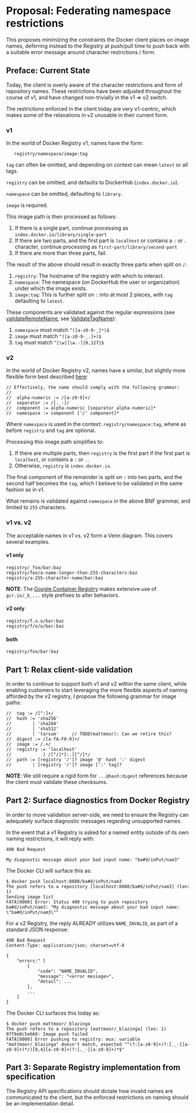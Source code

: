 # Proposal: Federating namespace restrictions

This proposes minimizing the constraints the Docker client places on image names, deferring instead to the Registry at push/pull time to push back with a suitable error message around character restrictions / form.


## Preface: Current State

Today, the client is overly aware of the character restrictions and form of repository names.  These restrictions have been adjusted throughout the course of v1, and have changed non-trivially in the v1 => v2 switch.

The restrictions enforced in the client today are very v1-centric, which makes some of the relaxations in v2 unusable in their current form.

### v1

In the world of Docker Registry v1, names have the form:
```
   registry/namespace/image:tag
```

`tag` can often be omitted, and depending on context can mean `latest` or all tags.

`registry` can be omitted, and defaults to DockerHub (`index.docker.io`).

`namespace` can be omitted, defaulting to `library`.

`image` is required.


This image path is then processed as follows:
   1. If there is a single part, continue processing as `index.docker.io/library/single-part`
   1. If there are two parts, and the first part is `localhost` or contains a `:` or `.` character, continue processing as `first-part/library/second-part`
   1. If there are more than three parts, fail.

The result of the above should result in exactly three parts when split on `/`:
   1. `registry`: The hostname of the registry with which to interact.
   1. `namespace`: The namespace (on DockerHub the user or organization) under which the image exists.
   1. `image:tag`: This is further split on `:` into at most 2 pieces, with `tag` defaulting to `latest`.

These components are validated against the regular expressions (see [validateRemoteName](https://sourcegraph.com/github.com/docker/docker@624de8a9cd5652d0d685596d490997f7f2e83536/.tree/registry/config.go#startline=205&endline=205), see [ValidateTagName](https://sourcegraph.com/github.com/docker/docker@624de8a9cd5652d0d685596d490997f7f2e83536/.tree/graph/tags.go#startline=354&endline=354)):
   1. `namespace` must match `^([a-z0-9-_]*)$`
   1. `image` must match `^([a-z0-9-_.]+)$`
   1. `tag` must match `^[\w][\w.-]{0,127}$`

### v2

In the world of Docker Registry v2, names have a similar, but slightly more flexible form best described [here](https://sourcegraph.com/github.com/docker/distribution@5556cd1ba11aea6803f3c51a16bb96813ba72800/.tree/registry/api/v2/names.go#selected=56):
```
// Effectively, the name should comply with the following grammar:
//
// 	alpha-numeric := /[a-z0-9]+/
//	separator := /[._-]/
//	component := alpha-numeric [separator alpha-numeric]*
//	namespace := component ['/' component]*
```
Where `namespace` is used in the context: `registry/namespace:tag`, where as before `registry` and `tag` are optional.

Processing this image path simplifies to:
   1. If there are multiple parts, then `registry` is the first part if the first part is `localhost`, or contains a `:` or `.`.
   1. Otherwise, `registry` is `index.docker.io`.

The final component of the remainder is split on `:` into two parts, and the second half becomes the `tag`, which I believe to be validated in the same fashion as in v1.

What remains is validated against `namespace` in the above BNF grammar, and limited to `255` characters.


### v1 vs. v2

The acceptable names in v1 vs. v2 form a Venn diagram.  This covers several examples.

#### v1 only
```
registry/_foo/bar:baz
registry/foo/a-name-longer-than-255-characters:baz
registry/a-255-character-name/bar:baz
```

**NOTE**: The [Google Container Registry](https://gcr.io) makes extensive use of `gcr.io/_b_...` style prefixes to alter behaviors.

#### v2 only
```
registry/f.o.o/bar:baz
registry/f/o/o/bar:baz
```

#### both
```
registry/foo/bar:baz
```

## Part 1: Relax client-side validation

In order to continue to support both v1 and v2 within the same client, while enabling customers to start leveraging the more flexible aspects of naming afforded by the v2 registry, I propose the following grammar for image paths:
```
//  tag := /[^:]+/
//  hash := 'sha256'
//        | 'sha284'
//        | 'sha512'
//        | 'tarsum'     // TODO(mattmoor): Can we retire this?
//  digest := /[a-fA-F0-9]+/
//  image := /.+/
//  registry := 'localhost'
//            | /[^/]*[:.][^/]*/
//  path := [registry '/']? image '@' hash ':' digest
//        | [registry '/']? image [':' tag]?
```

**NOTE**: We still require a rigid form for `...@hash:digest` references because the client must validate these checksums.

## Part 2: Surface diagnostics from Docker Registry

In order to move validation server-side, we need to ensure the Registry can adequately surface diagnostic messages regarding unsupported names.

In the event that a v1 Registry is asked for a named entity outside of its own naming restrictions, it will reply with:
```
400 Bad Request

My diagnostic message about your bad input name: "ba#d/inPut/nam3"
```

The Docker CLI will surface this as:
```
$ docker push localhost:8080/ba#d/inPut/nam3
The push refers to a repository [localhost:8080/ba#d/inPut/nam3] (len: 1)
Sending image list
FATA[0000] Error: Status 400 trying to push repository ba#d/inPut/nam3: "My diagnostic message about your bad input name: \"ba#d/inPut/nam3\""
```

For a v2 Registry, the reply ALREADY utilizes `NAME_INVALID`, as part of a standard JSON response:
```
400 Bad Request
Content-Type: application/json; charset=utf-8

{
    "errors:" [
        {
            "code": "NAME_INVALID",
            "message": "<error message>",
            "detail": ...
        },
        ...
    ]
}
```

The Docker CLI surfaces this today as:
```
$ docker push mattmoor/_blazinga
The push refers to a repository [mattmoor/_blazinga] (len: 1)
07f8e8c5e660: Image push failed 
FATA[0000] Error pushing to registry: mux: variable "mattmoor/_blazinga" doesn't match, expected "^(?:[a-z0-9]+(?:[._-][a-z0-9]+)*/){0,4}[a-z0-9]+(?:[._-][a-z0-9]+)*$"
```

## Part 3: Separate Registry implementation from specification

The Registry API specifications should dictate how invalid names are communicated to the client, but the enforced restrictions on naming should be an implementation detail.

